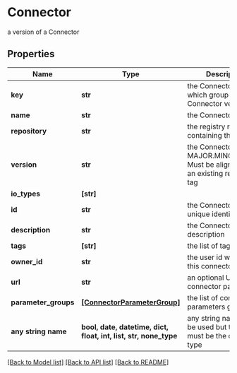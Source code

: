 # Connector

a version of a Connector

## Properties
Name | Type | Description | Notes
------------ | ------------- | ------------- | -------------
**key** | **str** | the Connector key which group Connector versions | 
**name** | **str** | the Connector name | 
**repository** | **str** | the registry repository containing the image | 
**version** | **str** | the Connector version MAJOR.MINOR.PATCH. Must be aligned with an existing repository tag | 
**io_types** | **[str]** |  | 
**id** | **str** | the Connector version unique identifier | [optional] [readonly] 
**description** | **str** | the Connector description | [optional] 
**tags** | **[str]** | the list of tags | [optional] 
**owner_id** | **str** | the user id which own this connector version | [optional] [readonly] 
**url** | **str** | an optional URL link to connector page | [optional] 
**parameter_groups** | [**[ConnectorParameterGroup]**](ConnectorParameterGroup.md) | the list of connector parameters groups | [optional] 
**any string name** | **bool, date, datetime, dict, float, int, list, str, none_type** | any string name can be used but the value must be the correct type | [optional]

[[Back to Model list]](../README.md#documentation-for-models) [[Back to API list]](../README.md#documentation-for-api-endpoints) [[Back to README]](../README.md)


